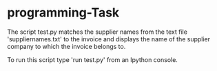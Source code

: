 # programming-Task
The script test.py matches the supplier names from the text file 'suppliernames.txt' to the invoice and displays the name of the supplier company to which the invoice belongs to.

To run this script type 'run test.py' from an Ipython console.
